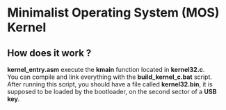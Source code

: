 # Minimalist Operating System (MOS) Kernel
## How does it work ?
**kernel_entry.asm** execute the **kmain** function located in **kernel32.c**.</br>
You can compile and link everything with the **build_kernel_c.bat** script.</br>
After running this script, you should have a file called **kernel32.bin**, it is supposed to be loaded by the bootloader, on the second sector of a **USB key**.

